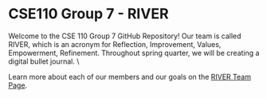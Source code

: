 # CSE110 Group 7 - RIVER

Welcome to the CSE 110 Group 7 GitHub Repository! Our team is called RIVER, which is an acronym for Reflection, Improvement, Values, Empowerment, Refinement. Throughout spring quarter, we will be creating a digital bullet journal. \

Learn more about each of our members and our goals on the [RIVER Team Page](admin/team.md).
